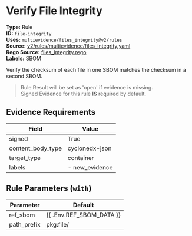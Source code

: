 # Verify File Integrity  
**Type:** Rule  
**ID:** `file-integrity`  
**Uses:** `multievidence/files_integrity@v2/rules`  
**Source:** [v2/rules/multievidence/files_integrity.yaml](https://github.com/scribe-public/sample-policies/v2/rules/multievidence/files_integrity.yaml)  
**Rego Source:** [files_integrity.rego](https://github.com/scribe-public/sample-policies/v2/rules/multievidence/files_integrity.rego)  
**Labels:** SBOM  

Verify the checksum of each file in one SBOM matches the checksum in a second SBOM.

> Rule Result will be set as 'open' if evidence is missing.  
> Signed Evidence for this rule **IS** required by default.  

## Evidence Requirements  
| Field | Value |
|-------|-------|
| signed | True |
| content_body_type | cyclonedx-json |
| target_type | container |
| labels | - new_evidence |

## Rule Parameters (`with`)  
| Parameter | Default |
|-----------|---------|
| ref_sbom | {{ .Env.REF_SBOM_DATA }} |
| path_prefix | pkg:file/ |

